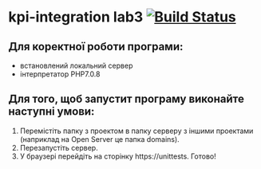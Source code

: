 # kpi-integration lab3 [![Build Status](https://travis-ci.org/anashur33/unitTests.svg?branch=master)](https://travis-ci.org/anashur33/unitTests)

## Для коректної роботи програми: 
  * встановлений локальний сервер
  * інтерпретатор РНР7.0.8
## Для того, щоб запустит програму виконайте наступні умови:
  1. Перемістіть папку з проектом в папку серверу з іншими проектами (наприклад на Open Server 
це папка domains).
  2. Перезапустіть сервер.
  3. У браузері перейдіть на сторінку https://unittests.
Готово!
